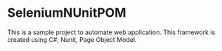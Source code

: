 # SeleniumNUnitPOM
This is a sample project to automate web application. This framework is created using C#, Nunit, Page Object Model.
